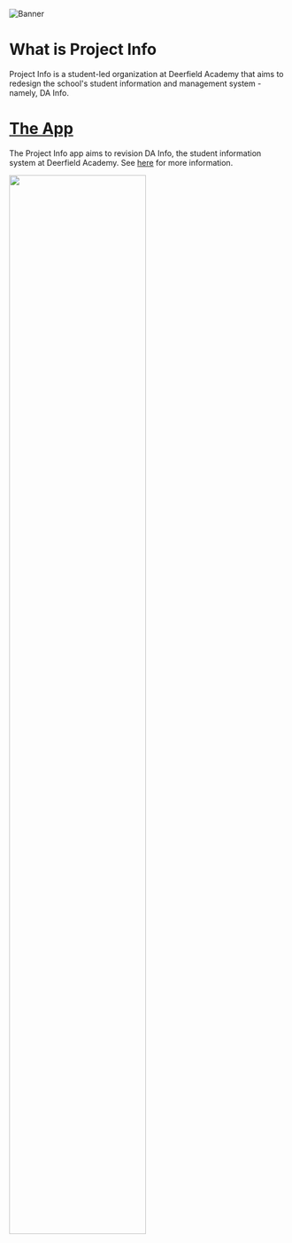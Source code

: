 ![Banner](https://github.com/project-info/.github/assets/62234360/4dc6ba90-5696-41e2-9b50-2a07e69bb9be)

# What is Project Info

Project Info is a student-led organization at Deerfield Academy that aims to redesign the school's student information and management system - namely, DA Info.

# [The App](https://github.com/project-info/app)

The Project Info app aims to revision DA Info, the student information system at Deerfield Academy. See [here](https://docs.google.com/presentation/d/1sOX4Pm1rbIiIqH_kqdjCp0dl8djgxuchVxosj3VTZqw/edit?usp=sharing) for more information.

<img src="https://github.com/project-info/.github-private/assets/62234360/5b5a4dcb-39fb-4900-9b8e-9c9354efff61" width="70%">
